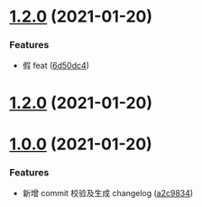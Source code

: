 # [1.2.0](https://github.com/zreal-leo/zreal-leo.github.io/compare/v1.1.0...v1.2.0) (2021-01-20)

### Features

- 假 feat ([6d50dc4](https://github.com/zreal-leo/zreal-leo.github.io/commit/6d50dc438dd06a3620e2d534fbc2fdccf36f46b4))

# [1.2.0](https://github.com/zreal-leo/zreal-leo.github.io/compare/v1.1.0...v1.2.0) (2021-01-20)

# [1.0.0](https://github.com/zreal-leo/zreal-leo.github.io/compare/a2c98345a1ce86a178adb39ceeaffd0cc4ee6c0e...v1.0.0) (2021-01-20)

### Features

- 新增 commit 校验及生成 changelog ([a2c9834](https://github.com/zreal-leo/zreal-leo.github.io/commit/a2c98345a1ce86a178adb39ceeaffd0cc4ee6c0e))
